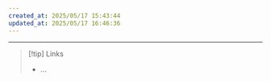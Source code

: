 ```yaml
---
created_at: 2025/05/17 15:43:44
updated_at: 2025/05/17 16:46:36
---
```

---

> [!tip] Links
> - ...
